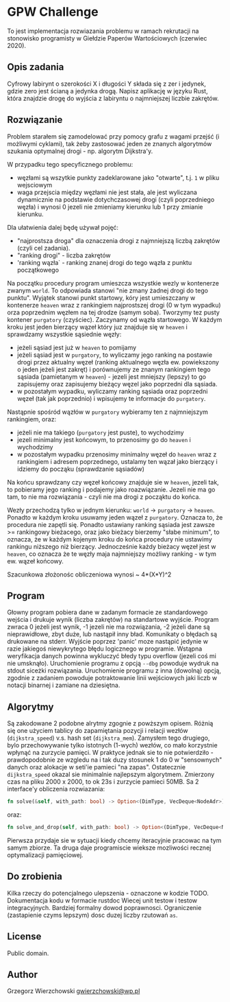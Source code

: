 GPW Challenge
==============

To jest implementacja rozwiazania problemu w ramach rekrutacji na stonowisko programisty w Giełdzie Paperów Wartościowych (czerwiec 2020).

Opis zadania
--------------
Cyfrowy labirynt o szerokości X i długości Y składa się z zer i jedynek, gdzie zero jest ścianą
a jedynka drogą. Napisz aplikację w języku Rust, która znajdzie drogę do wyjścia z labiryntu o
najmniejszej liczbie zakrętów.

Rozwiązanie
-------------
Problem starałem się zamodelować przy pomocy grafu z wagami przejść (i możliwymi cyklami), tak żeby zastosować jeden ze znanych
algorytmów szukania optymalnej drogi - np. algorytm Dijkstra'y.

W przypadku tego specyficznego problemu:
- węzłami są wszytkie punkty zadeklarowane jako "otwarte", t.j. `1` w pliku wejsciowym
- waga przejscia między węzłami nie jest stała, ale jest wyliczana dynamicznie na podstawie dotychczasowej drogi (czyli poprzedniego węzła)
  i wynosi 0 jezeli nie zmieniamy kierunku lub 1 przy zmianie kierunku.

Dla ułatwienia dalej będę używał pojęć:
- "najprostsza droga" dla oznaczenia drogi z najmniejszą liczbą zakrętów (czyli cel zadania).
- "ranking drogi" - liczba zakrętów
- 'ranking wązła` - ranking znanej drogi do tego wązła z punktu początkowego

Na początku procedury program umieszcza wszystkie wezly w kontenerze zwanym `world`. To odpowiada stanowi "nie zmany żadnej drogi do tego punktu".
Wyjątek stanowi punkt startowy, kóry jest umieszczany w kontenerze `heaven` wraz z rankingiem najprostszej drogi (0 w tym wypadku) orza poprzednim węzłem na tej drodze (samym soba).
Tworzymy tez pusty kontener `purgatory` (czyściec).
Zaczynamy od wązła startowego. W każdym kroku jest jeden bierzący wązeł który juz znajduje się w `heaven` i sprawdzamy wszystkie sąsiednie węzły:
- jeżeli sąsiad jest już w `heaven` to pomijamy
- jeżeli sąsiad jest w `purgatory`, to wyliczamy jego ranking na postawie drogi przez aktualny węzeł (ranking aktualnego węzła ew. powiekszony o jeden jeżeli jest zakręt)
  i porównujemy ze znanym rankingiem tego sąsiada (pamietanym w `heaven`) - jezeli jest mniejszy (lepszy) to go zapisujemy oraz zapisujemy bieżący węzel jako poprzedni dla sąsiada.
- w pozostałym wypadku, wyliczamy ranking sąsiada oraz poprzedni węzeł (tak jak poprzednio) i wpisujemy te informacje do `purgatory`.

Nastąpnie spośród wązłów w `purgatory` wybieramy ten z najmniejszym rankingiem, oraz:
- jeżeli nie ma takiego (`purgatory` jest puste), to wychodzimy
- jezeli minimalny jest końcowym, to przenosimy go do `heaven` i wychodzimy
- w pozostałym wypadku przenosimy minimalny węzeł do `heaven` wraz z rankingiem i adresem poprzednego, ustalamy ten wązał jako bierzący i idziemy do począku (sprawdzanie sąsiadów)

Na końcu sprawdzany czy węzeł końcowy znajduje sie w `heaven`, jezeli tak, to pobieramy jego ranking i podajemy jako roazwiązanie.
Jezeli nie ma go tam, to nie ma rozwiązania - czyli nie ma drogi z począktu do końca.

Wezły przechodzą tylko w jednym kierunku: `world` -> `purgatory` -> `heaven`. Ponadto w każdym kroku usuwamy jeden wązeł z `purgatory`. 
Oznacza to, że procedura nie zapętli się. Ponadto ustawiany ranking sąsiada jest zawsze >= rankingowy bieżacego, oraz jako bieżacy bierzemy "słabe minimum", 
to oznacza, że w każdym kojenym kroku do końca procedury nie ustawimy rankingu niższego niż bierzący. Jednocześnie każdy bieżacy węzeł jest w `heaven`, 
co oznacza że te węzły maja najmniejszy możliwy ranking - w tym ew. wązeł końcowy.

Szacunkowa złożonośc obliczeniowa wynosi ~ 4*(X*Y)^2

Program
--------
Głowny program pobiera dane w zadanym formacie ze standardowego wejścia i drukuje wynik (liczba zakrętów) na standartowe wyjście.
Program zwraca 0 jeżeli jest wynik, -1 jezeli nie ma rozwiązania, -2 jeżeli dane są nieprawidłowe, zbyt duże, lub nastąpił inny bład.
Komunikaty o błędach są drukowane na stderr. Wyjście poprzez 'panic' moze nastąpić jedynie w razie jakiegoś niewykrytego błędu logicznego w programie.
Wstąpna weryfikacja danych powinna wykluczyć błedy typu overflow (jezeli coś mi nie umsknąło).
Uruchomienie programu z opcją `--dbg` powoduje wydruk na stdout siceżki rozwiązania.
Uruchomienie programu z inna (dowolną) opcją, zgodnie z zadaniem powoduje potraktowanie linii wejściowych jaki liczb w notacji binarnej i zamiane na dziesiętna.

Algorytmy
----------
Są zakodowane 2 podobne alrytmy zgognie z powższym opisem.
Różnią się one użyciem tablicy do zapamiętania pozycji i relacji wezłów (`dijkstra_speed`) v.s. hash set (`dijkstra_mem`).
Zamysłem tego drugiego, bylo przechowywanie tylko istotnych (1-wych) wezłów, co mało korzystnie wpłynąć na zurzycie pamięci.
W praktyce jednak sie to nie potwierdziło - prawdopodobnie ze wzgledu na i tak duzy stosunek 1 do 0 w "sensownych" danych oraz alokacje w seti'ie pamieci "na zapas".
Ostatecznie `dijkstra_speed` okazal sie minimalnie najlepszym algorytmem.
Zmierzony czas na pliku 2000 x 2000, to ok 23s i zurzycie pamieci 50MB.
Sa 2 interface'y obliczenia rozwiazania:
```rust
fn solve(&self, with_path: bool) -> Option<(DimType, VecDeque<NodeAdr>)>
```
oraz:
```rust
fn solve_and_drop(self, with_path: bool) -> Option<(DimType, VecDeque<NodeAdr>)>
```

Pierwsza przydaje sie w sytuacji kiedy chcemy iteracyjnie pracowac na tym samym zbiorze.
Ta druga daje programiscie wieksze mozliwości recznej optymalizacji pamięciowej.

Do zrobienia
-------------
Kilka rzeczy do potencjalnego ulepszenia - oznaczone w kodzie TODO.
Dokumentacja kodu w formacie rustdoc
Wiecej unit testow i testow integracyjnych.
Bardziej formalny dowod poprawnosci.
Ograniczenie (zastapienie czyms lepszym) dosc duzej liczby rzutowań `as`.


License
--------
Public domain.

Author
--------
Grzegorz Wierzchowski
gwierzchowski@wp.pl


